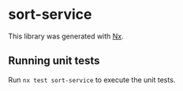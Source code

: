 # sort-service

This library was generated with [Nx](https://nx.dev).

## Running unit tests

Run `nx test sort-service` to execute the unit tests.

